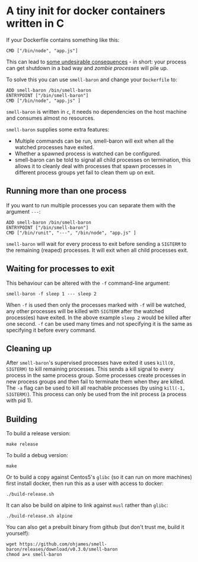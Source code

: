 # A tiny init for docker containers written in C

If your Dockerfile contains something like this:

```
CMD ["/bin/node", "app.js"]
```

This can lead to [some undesirable consequences](https://blog.phusion.nl/2015/01/20/docker-and-the-pid-1-zombie-reaping-problem/) - in short: your process can get shutdown in a bad way and *zombie processes* will pile up.

To solve this you can use `smell-baron` and change your `Dockerfile` to:

```
ADD smell-baron /bin/smell-baron
ENTRYPOINT ["/bin/smell-baron"]
CMD ["/bin/node", "app.js" ]
```

`smell-baron` is written in `c`, it needs no dependencies on the host machine and consumes almost no resources.

`smell-baron` supplies some extra features:

 * Multiple commands can be run, smell-baron will exit when all the watched processes have exited.
 * Whether a spawned process is watched can be configured.
 * smell-baron can be told to signal all child processes on termination, this allows it to cleanly deal with processes that spawn processes in different process groups yet fail to clean them up on exit.

## Running more than one process

If you want to run multiple processes you can separate them with the argument `---`:
```
ADD smell-baron /bin/smell-baron
ENTRYPOINT ["/bin/smell-baron"]
CMD ["/bin/runit", "---", "/bin/node", "app.js" ]
```

`smell-baron` will wait for every process to exit before sending a `SIGTERM` to the remaining (reaped) processes. It will exit when all child processes exit.

## Waiting for processes to exit

This behaviour can be altered with the `-f` command-line argument:

```
smell-baron -f sleep 1 --- sleep 2
```

When `-f` is used then only the processes marked with `-f` will be watched, any other processes will be killed with `SIGTERM` after the watched process(es) have exited. In the above example `sleep 2` would be killed after one second. `-f` can be used many times and not specifying it is the same as specifying it before every command.

## Cleaning up

After `smell-baron`'s supervised processes have exited it uses `kill(0, SIGTERM)` to kill remaining processes. This sends a kill signal to every process in the same process group. Some processes create processes in new process groups and then fail to terminate them when they are killed. The `-a` flag can be used to kill all reachable processes (by using `kill(-1, SIGTERM)`). This process can only be used from the init process (a process with pid 1).

## Building

To build a release version:
```
make release
```

To build a debug version:
```
make
```

Or to build a copy against Centos5's `glibc` (so it can run on more machines) first install docker, then run this as a user with access to docker:
```
./build-release.sh
```

It can also be build on alpine to link against `musl` rather than `glibc`:
```
./build-release.sh alpine
```

You can also get a prebuilt binary from github (but don't trust me, build it yourself):

```
wget https://github.com/ohjames/smell-baron/releases/download/v0.3.0/smell-baron
chmod a+x smell-baron
```

